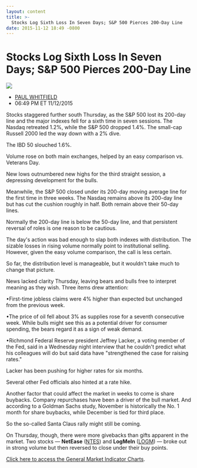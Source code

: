 ```yaml
---
layout: content
title: >-
  Stocks Log Sixth Loss In Seven Days; S&P 500 Pierces 200-Day Line
date: 2015-11-12 18:49 -0800
---
```



Stocks Log Sixth Loss In Seven Days; S&P 500 Pierces 200-Day Line
==================================================================


![](https://www.investors.com/wp-content/uploads/ibd-migrated-images/MPv_151113_153010204_68806.png)

* [PAUL WHITFIELD](https://www.investors.com/author/whitfieldp/ "Posts by PAUL WHITFIELD")
* 06:49 PM ET 11/12/2015




  

Stocks staggered further south Thursday, as the S&P 500 lost its 200-day line and the major indexes fell for a sixth time in seven sessions. The Nasdaq retreated 1.2%, while the S&P 500 dropped 1.4%. The small-cap Russell 2000 led the way down with a 2% dive.

  

The IBD 50 slouched 1.6%.

  

Volume rose on both main exchanges, helped by an easy comparison vs. Veterans Day.

  

New lows outnumbered new highs for the third straight session, a depressing development for the bulls.

  

Meanwhile, the S&P 500 closed under its 200-day moving average line for the first time in three weeks. The Nasdaq remains above its 200-day line but has cut the cushion roughly in half. Both remain above their 50-day lines.

  

Normally the 200-day line is below the 50-day line, and that persistent reversal of roles is one reason to be cautious.

  

The day's action was bad enough to slap both indexes with distribution. The sizable losses in rising volume normally point to institutional selling. However, given the easy volume comparison, the call is less certain.

  

So far, the distribution level is manageable, but it wouldn't take much to change that picture.

  

News lacked clarity Thursday, leaving bears and bulls free to interpret meaning as they wish. Three items drew attention:

  

•First-time jobless claims were 4% higher than expected but unchanged from the previous week.

  

•The price of oil fell about 3% as supplies rose for a seventh consecutive week. While bulls might see this as a potential driver for consumer spending, the bears regard it as a sign of weak demand.

  

•Richmond Federal Reserve president Jeffrey Lacker, a voting member of the Fed, said in a Wednesday night interview that he couldn't predict what his colleagues will do but said data have "strengthened the case for raising rates."

  

Lacker has been pushing for higher rates for six months.

  

Several other Fed officials also hinted at a rate hike.

  

Another factor that could affect the market in weeks to come is share buybacks. Company repurchases have been a driver of the bull market. And according to a Goldman Sachs study, November is historically the No. 1 month for share buybacks, while December is tied for third place.

  

So the so-called Santa Claus rally might still be coming.

  

On Thursday, though, there were more givebacks than gifts apparent in the market. Two stocks — **NetEase** ([NTES](https://research.investors.com/quote.aspx?symbol=NTES)) and **LogMeIn** ([LOGM](https://research.investors.com/quote.aspx?symbol=LOGM)) — broke out in strong volume but then reversed to close under their buy points.

  

[Click here to access the General Market Indicator Charts](https://www.investors.com/pdf/GMI_111315.pdf).




